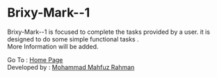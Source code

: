 # Brixy-Mark--1

Brixy-Mark--1 is focused to complete the tasks provided by a user. it is designed  to do some simple functional tasks . <br>
More Information will be added.

Go To : <a href="https://dexcorpsoftwareslimited.github.io/Project-Brixy">Home Page</a> <br>
Developed by  : <a href="https://github.com/mahfuz0712">Mohammad Mahfuz Rahman</a>
